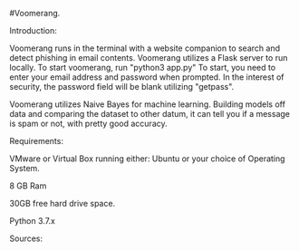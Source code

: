 #Voomerang.

Introduction:

Voomerang runs in the terminal with a website companion to search and detect phishing in email contents.
Voomerang utilizes a Flask server to run locally. To start voomerang, run "python3 app.py"
To start, you need to enter your email address and password when prompted. 
In the interest of security, the password field will be blank utilizing "getpass".

Voomerang utilizes Naive Bayes for machine learning.
Building models off data and comparing the dataset to other datum, it can tell you if a message is spam or not, with pretty good accuracy.

Requirements:

VMware or Virtual Box running either: Ubuntu or your choice of Operating System.

8 GB Ram

30GB free hard drive space.

Python 3.7.x

Sources:

